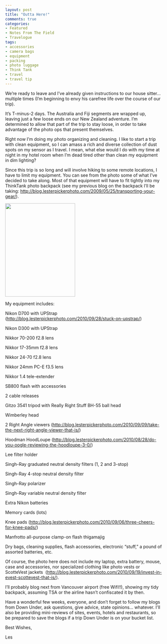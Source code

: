 ```yaml
---
layout: post
title: "Outta Here!"
comments: true
categories:
- Featured
- Notes From The Field
- Travelogue
tags:
- accessories
- camera bags
- equipment
- packing
- photo luggage
- Think Tank
- travel
- travel tip
---
```

We’re ready to leave and I’ve already given instructions to our house sitter… multiple times (I’m beginning to envy his carefree life over the course of our trip).

It’s T-minus-2 days. The Australia and Fiji segments are wrapped up, leaving just a few loose ends on our New Zealand adventure. I’m determined to allow that part of the trip to stay loose, in order to take advantage of the photo ops that present themselves.

Right now I’m doing my photo organizing and cleaning. I like to start a trip with clean equipment, so I can amass a rich and diverse collection of dust spots on my sensor as I travel. I mean, what else would I do with my time at night in my hotel room when I’m dead tired other than clean my equipment in dim lighting?

Since this trip is so long and will involve hiking to some remote locations, I have to limit my equipment. You can see from the photo some of what I’ve decided to take along. Most of that equipment will have to fit tightly into my ThinkTank photo backpack (see my previous blog on the backpack I’ll be taking: <a href="http://blog.lesterpickerphoto.com/2009/05/25/transporting-your-gear/">http://blog.lesterpickerphoto.com/2009/05/25/transporting-your-gear/</a>).

<a href="http://blog.lesterpickerphoto.com/wp-content/uploads/2010/10/Aust-trip-eqpt-1-of-1.jpg"><img class="size-medium wp-image-650" title="Aust trip eqpt 1 of 1" src="http://blog.lesterpickerphoto.com/wp-content/uploads/2010/10/Aust-trip-eqpt-1-of-1-225x300.jpg" alt="" width="225" height="300" /></a>

My equipment includes:

Nikon D700 with UPStrap (<a href="http://blog.lesterpickerphoto.com/2010/09/28/stuck-on-upstrap/">http://blog.lesterpickerphoto.com/2010/09/28/stuck-on-upstrap/</a>)

Nikon D300 with UPStrap

Nikkor 70-200 f2.8 lens

Nikkor 17-35mm f2.8 lens

Nikkor 24-70 f2.8 lens

Nikkor 24mm PC-E f3.5 lens

Nikkor 1.4 tele-extender

SB800 flash with accessories

2 cable releases

Gitzo 3541 tripod with Really Right Stuff BH-55 ball head

Wimberley head

2 Right Angle viewers (<a href="http://blog.lesterpickerphoto.com/2010/09/09/take-the-next-right-angle-viewer-that-is/">http://blog.lesterpickerphoto.com/2010/09/09/take-the-next-right-angle-viewer-that-is/</a>)

Hoodman HoodLoupe (<a href="http://blog.lesterpickerphoto.com/2010/08/28/do-you-oogle-reviewing-the-hoodloupe-3-0/">http://blog.lesterpickerphoto.com/2010/08/28/do-you-oogle-reviewing-the-hoodloupe-3-0/</a>)

Lee filter holder

Singh-Ray graduated neutral density filters (1, 2 and 3-stop)

Singh-Ray 4-stop neutral density filter

Singh-Ray polarizer

Singh-Ray variable neutral density filter

Extra Nikon batteries

Memory cards (lots)

Knee pads (<a href="http://blog.lesterpickerphoto.com/2010/09/06/three-cheers-for-knee-pads/">http://blog.lesterpickerphoto.com/2010/09/06/three-cheers-for-knee-pads/</a>)

Manfrotto all-purpose clamp-on flash thigamajig

Dry bags, cleaning supplies, flash accessories, electronic “stuff,” a pound of assorted batteries, etc.

Of course, the photo here does not include my laptop, extra battery, mouse, case and accessories, nor specialized clothing like photo vests or ScotteVest jackets  (<a href="http://blog.lesterpickerphoto.com/2010/09/19/invest-in-evest-scottevest-that-is/">http://blog.lesterpickerphoto.com/2010/09/19/invest-in-evest-scottevest-that-is/</a>).

I’ll probably blog next from Vancouver airport (free Wifi!!), showing my tidy backpack, assuming TSA or the airline hasn’t confiscated it by then.

Have a wonderful few weeks, everyone, and don’t forget to follow my blogs from Down Under, ask questions, give advice, state opinions… whatever. I'll also be providing mini-reviews of sites, events, hotels and restaurants, so be prepared to save the blogs if a trip Down Under is on your bucket list.

Best Wishes,

Les